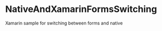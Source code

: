 NativeAndXamarinFormsSwitching
==============================

Xamarin sample for switching between forms and native

